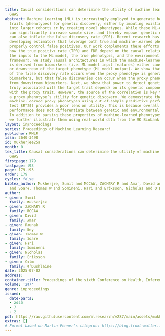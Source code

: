 ```yaml
---
title: Causal considerations can deterimine the utility of machine learning assisted
  GWAS
abstract: Machine Learning (ML) is increasingly employed to generate health related
  traits (phenotypes) for genetic discovery, either by imputing existing phenotypes
  into larger cohorts or by creating novel phenotypes. While these ML-derived phenotypes
  can significantly increase sample size, and thereby empower genetic discovery, they
  can also inflate the false discovery rate (FDR). Recent research has focused on
  developing estimators that leverage both true and machine-learned phenotypes to
  properly control false positives. Our work complements these efforts by exploring
  how the true positive rate (TPR) and FDR depend on the causal relationships among
  the inputs to the ML model, the true phenotypes, and the environment.  Using a simulation-based
  framework, we study causal architectures in which the machine-learned proxy phenotype
  is derived from biomarkers (i.e. ML model input features) either causally upstream
  or downstream of the target phenotype (ML model output). We show that no inflation
  of the false discovery rate occurs when the proxy phenotype is generated from upstream
  biomarkers, but that false discoveries can occur when the proxy phenotype is generated
  from downstream biomarkers. Next, we show that power to detect genetic variants
  truly associated with the target trait depends on its genetic component and correlation
  with the proxy trait. However, the source of the correlation is key to evaluating
  a proxy phenotype’s utility for genetic discovery. We demonstrate that evaluating
  machine-learned proxy phenotypes using out-of-sample predictive performance (e.g.
  test $R^2$) provides a poor lens on utility. This is because overall predictive
  performance does not differentiate between genetic and environmental components.
  In addition to parsing these properties of machine-learned phenotypes via simulations,
  we further illustrate them using real-world data from the UK Biobank.
layout: inproceedings
series: Proceedings of Machine Learning Research
publisher: PMLR
issn: 2640-3498
id: mukherjee25a
month: 0
tex_title: Causal considerations can deterimine the utility of machine learning assisted
  GWAS
firstpage: 179
lastpage: 193
page: 179-193
order: 179
cycles: false
bibtex_author: Mukherjee, Sumit and MCCAW, ZACHARY R and Amar, David and Dey, Rounak
  and Soare, Thomas W and Somineni, Hari and Eriksson, Nicholas and O'Dushlaine, Colm
author:
- given: Sumit
  family: Mukherjee
- given: ZACHARY R
  family: MCCAW
- given: David
  family: Amar
- given: Rounak
  family: Dey
- given: Thomas W
  family: Soare
- given: Hari
  family: Somineni
- given: Nicholas
  family: Eriksson
- given: Colm
  family: O’Dushlaine
date: 2025-07-02
address:
container-title: Proceedings of the sixth Conference on Health, Inference, and Learning
volume: '287'
genre: inproceedings
issued:
  date-parts:
  - 2025
  - 7
  - 2
pdf: https://raw.githubusercontent.com/mlresearch/v287/main/assets/mukherjee25a/mukherjee25a.pdf
extras: []
# Format based on Martin Fenner's citeproc: https://blog.front-matter.io/posts/citeproc-yaml-for-bibliographies/
---
```

